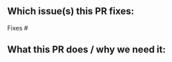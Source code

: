 <!--  Thanks for sending a pull request!  Here are some tips for you:
- If this is your first contribution, read our Getting Started guide https://github.com/kubernetes/community/blob/master/contributors/guide/README.md
- If you are editing SIG information, please follow these instructions: https://git.k8s.io/community/generator
  You will need to follow these steps:
  1. Edit sigs.yaml with your change 
  2. Generate docs with `make generate`. To build docs for one sig, run `make WHAT=sig-apps generate`
-->

## Which issue(s) this PR fixes:
<!--
*Automatically closes linked issue when PR is merged.
Usage: `Fixes #<issue number>`, or `Fixes (paste link of issue)`.
_If PR is about `failing-tests or flakes`, please post the related issues/tests in a comment and do not use `Fixes`_*
-->
Fixes #

## What this PR does / why we need it:


